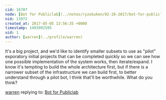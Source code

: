 ```yaml
---
cid: 16707
node: [Bot for Publiclab](../notes/ryzokuken/02-28-2017/bot-for-publiclab)
nid: 13972
created_at: 2017-05-05 13:56:35 +0000
timestamp: 1493992595
uid: 1
author: [warren](../profile/warren)
---
```


It's a big project, and we'd like to identify smaller subsets to use as "pilot" exporatory initial projects that can be completed quickly so we can see how one possible implementation of the system works, then iterate/expand. I know it's tempting to build the whole architecture first, but if there is a narrower subset of the infrastructure we can build first, to better understand through a pilot bot, I think that'll be worthwhile. What do you think?

[warren](../profile/warren) replying to: [Bot for Publiclab](../notes/ryzokuken/02-28-2017/bot-for-publiclab)

